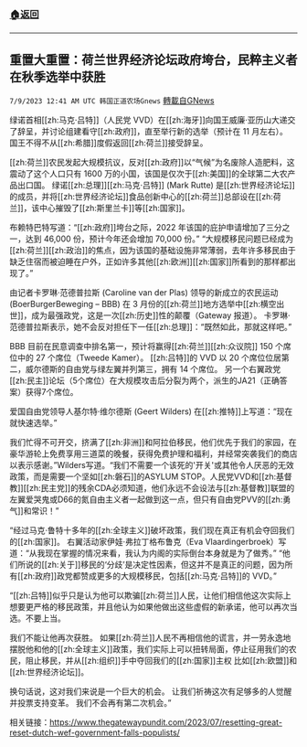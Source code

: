 ###  [:house:返回](README.md)
---


## 重置大重置：荷兰世界经济论坛政府垮台，民粹主义者在秋季选举中获胜
`7/9/2023 12:41 AM UTC 韩国正道农场Gnews` [轉載自GNews](https://gnews.org/articles/1446965)



 绿诺首相[[zh:马克·吕特]]（人民党 VVD）在[[zh:海牙]]向国王威廉·亚历山大递交了辞呈，并讨论组建看守[[zh:政府]]，直至举行新的选举（预计在 11 月左右）。 国王不得不从[[zh:希腊]]度假返回[[zh:荷兰]]接受辞呈。

  

 [[zh:荷兰]]农民发起大规模抗议，反对[[zh:政府]]以“气候”为名废除人造肥料，这震动了这个人口只有 1600 万的小国，该国是仅次于[[zh:美国]]的全球第二大农产品出口国。 绿诺[[zh:总理]][[zh:马克·吕特]] (Mark Rutte) 是[[zh:世界经济论坛]]的成员，并将[[zh:世界经济论坛]]食品创新中心的[[zh:荷兰]]总部设在[[zh:荷兰]]，该中心摧毁了[[zh:斯里兰卡]]等[[zh:国家]]。

  

 布赖特巴特写道：“[[zh:政府]]垮台之际，2022 年该国的庇护申请增加了三分之一，达到 46,000 份，预计今年还会增加 70,000 份。”  “大规模移民问题已经成为[[zh:荷兰]][[zh:政治]]的焦点，因为该国的基础设施非常薄弱，去年许多移民由于缺乏住宿而被迫睡在户外，正如许多其他[[zh:欧洲]][[zh:国家]]所看到的那样都出现了。”

  

由记者卡罗琳·范德普拉斯 (Caroline van der Plas) 领导的新成立的农民运动 (BoerBurgerBeweging – BBB) 在 3 月份的[[zh:荷兰]]地方选举中[[zh:横空出世]]，成为最强政党，这是一次[[zh:历史]]性的颠覆（Gateway 报道）。 卡罗琳·范德普拉斯表示，她不会反对担任下一任[[zh:总理]]：“既然如此，那就这样吧。”

  

 BBB 目前在民意调查中排名第一，预计将赢得[[zh:荷兰]][[zh:众议院]] 150 个席位中的 27 个席位（Tweede Kamer）。 [[zh:吕特]]的 VVD 以 20 个席位位居第二，威尔德斯的自由党与绿左翼并列第三，拥有 14 个席位。 另一个右翼政党[[zh:民主]]论坛（5个席位）在大规模攻击后分裂为两个，派生的JA21（正确答案）获得7个席位。

  

 爱国自由党领导人基尔特·维尔德斯 (Geert Wilders) 在[[zh:推特]]上写道：“现在就快速选举。”

  

我们忙得不可开交，挤满了[[zh:非洲]]和阿拉伯移民，他们优先于我们的家园，在豪华游轮上免费享用三道菜的晚餐，获得免费护理和福利，并经常突袭我们的商店以表示感谢。”Wilders写道。“我们不需要一个该死的'开关'或其他令人厌恶的无效政策，而是需要一个坚如[[zh:磐石]]的ASYLUM STOP。人民党VVD和[[zh:基督教]][[zh:民主党]]的残余CDA必须知道，他们永远不会设法与[[zh:基督教]]联盟的左翼爱哭鬼或D66的氮自由主义者一起做到这一点，但只有自由党PVV的[[zh:勇气]]和常识！”

  

“经过马克·鲁特十多年的[[zh:全球主义]]破坏政策，我们现在真正有机会夺回我们的[[zh:国家]]。 右翼活动家伊娃·弗拉丁格布鲁克（Eva Vlaardingerbroek）写道：“从我现在掌握的情况来看，我认为内阁的实际倒台本身就是为了做秀。”  “他们所说的[[zh:关于]]移民的‘分歧’是决定性因素，但这并不是真正的问题，因为所有[[zh:政府]]政党都赞成更多的大规模移民，包括[[zh:马克·吕特]]的 VVD。”

  

 “[[zh:吕特]]似乎只是认为他可以欺骗[[zh:荷兰]]人民，让他们相信他这次实际上想要更严格的移民政策，并且他认为如果他做出这些虚假的新承诺，他可以再次当选。不要上当。

  

 我们不能让他再次获胜。 如果[[zh:荷兰]]人民不再相信他的谎言，并一劳永逸地摆脱他和他的[[zh:全球主义]]政策，我们实际上可以扭转局面，停止征用我们的农民，阻止移民，并从[[zh:组织]]手中夺回我们的[[zh:国家]]主权 比如[[zh:欧盟]]和[[zh:世界经济论坛]]。

  

 换句话说，这对我们来说是一个巨大的机会。 让我们祈祷这次有足够多的人觉醒并投票支持变革。 我们不会再有第二次机会。”

  

相关链接：https://www.thegatewaypundit.com/2023/07/resetting-great-reset-dutch-wef-government-falls-populists/
